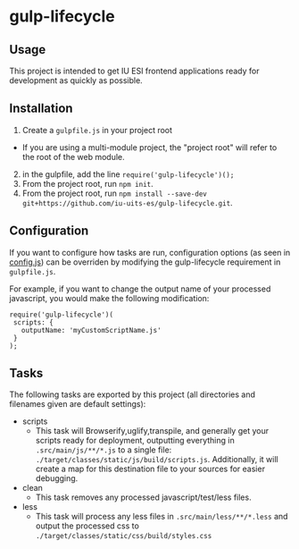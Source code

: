# gulp-lifecycle

## Usage

 This project is intended to get IU ESI frontend applications ready for development as quickly as possible.

## Installation

1. Create a `gulpfile.js` in your project root
  * If you are using a multi-module project, the "project root" will refer to the root of the web module.
2. in the gulpfile, add the line `require('gulp-lifecycle')();`
3. From the project root, run `npm init`.
4. From the project root, run `npm install --save-dev git+https://github.com/iu-uits-es/gulp-lifecycle.git`.

## Configuration

If you want to configure how tasks are run, configuration options (as seen in [config.js](https://github.com/iu-uits-es/gulp-lifecycle/blob/master/config.js)) can be overriden by modifying the gulp-lifecycle requirement in `gulpfile.js`.

For example, if you want to change the output name of your processed javascript, you would make the following modification:

```
require('gulp-lifecycle')(
 scripts: {
   outputName: 'myCustomScriptName.js'
 }
);
```

## Tasks

The following tasks are exported by this project (all directories and filenames given are default settings):

* scripts
  * This task will Browserify,uglify,transpile, and generally get your scripts ready for deployment, outputting everything in `.src/main/js/**/*.js` to a single file: `./target/classes/static/js/build/scripts.js`. Additionally, it will create a map for this destination file to your sources for easier debugging.
* clean
  * This task removes any processed javascript/test/less files.
* less
  * This task will process any less files in `.src/main/less/**/*.less` and output the processed css to `./target/classes/static/css/build/styles.css`
